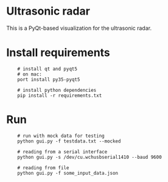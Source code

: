 # Ultrasonic radar
This is a PyQt-based visualization for the ultrasonic radar.

# Install requirements
```
    # install qt and pyqt5
    # on mac:
    port install py35-pyqt5
    
    # install python dependencies
    pip install -r requirements.txt
```

# Run
```
    # run with mock data for testing
    python gui.py -f testdata.txt --mocked 
    
    # reading from a serial interface
    python gui.py -s /dev/cu.wchusbserial1410 --baud 9600 

    # reading from file
    python gui.py -f some_input_data.json 
```
